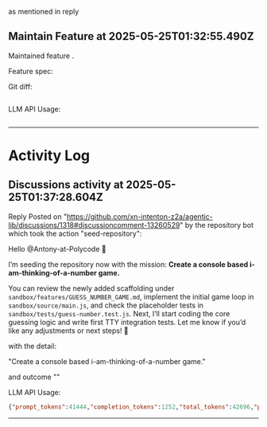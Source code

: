  as mentioned in reply 
## Maintain Feature at 2025-05-25T01:32:55.490Z

Maintained feature .

Feature spec:



Git diff:

```diff

```

LLM API Usage:

```json

```
---

# Activity Log

## Discussions activity at 2025-05-25T01:37:28.604Z

Reply Posted on "https://github.com/xn-intenton-z2a/agentic-lib/discussions/1318#discussioncomment-13260529" by the repository bot which took the action "seed-repository":

Hello @Antony-at-Polycode 👋

I’m seeding the repository now with the mission: **Create a console based i-am-thinking-of-a-number game.**

You can review the newly added scaffolding under `sandbox/features/GUESS_NUMBER_GAME.md`, implement the initial game loop in `sandbox/source/main.js`, and check the placeholder tests in `sandbox/tests/guess-number.test.js`. Next, I’ll start coding the core guessing logic and write first TTY integration tests. Let me know if you’d like any adjustments or next steps! 🚀

with the detail:

"Create a console based i-am-thinking-of-a-number game."

and outcome ""

LLM API Usage:

```json
{"prompt_tokens":41444,"completion_tokens":1252,"total_tokens":42696,"prompt_tokens_details":{"cached_tokens":1280,"audio_tokens":0},"completion_tokens_details":{"reasoning_tokens":1088,"audio_tokens":0,"accepted_prediction_tokens":0,"rejected_prediction_tokens":0}}

```
---

